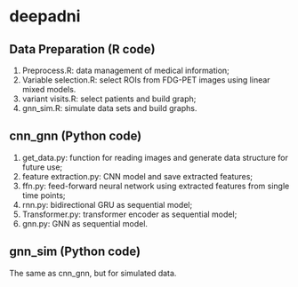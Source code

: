 # deepadni
## Data Preparation (R code)
1. Preprocess.R: data management of medical information;
2. Variable selection.R: select ROIs from FDG-PET images using linear mixed models.
3. variant visits.R: select patients and build graph;
4. gnn_sim.R: simulate data sets and build graphs.


## cnn_gnn (Python code)
1. get_data.py: function for reading images and generate data structure for future use;
2. feature extraction.py: CNN model and save extracted features;
3. ffn.py: feed-forward neural network using extracted features from single time points;
4. rnn.py: bidirectional GRU as sequential model;
5. Transformer.py: transformer encoder as sequential model;
6. gnn.py: GNN as sequential model.

## gnn_sim (Python code)
The same as cnn_gnn, but for simulated data.

